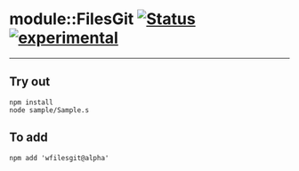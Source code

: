 
# module::FilesGit  [![Status](https://github.com/Wandalen/wFilesGit/workflows/Publish/badge.svg)](https://github.com/Wandalen/wFilesGit/actions?query=workflow%3APublish) [![experimental](https://img.shields.io/badge/stability-experimental-orange.svg)](https://github.com/emersion/stability-badges#experimental)

___

## Try out
```
npm install
node sample/Sample.s
```

## To add
```
npm add 'wfilesgit@alpha'
```

